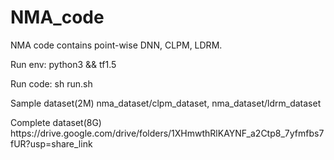 # NMA_code
<p>NMA code contains point-wise DNN, CLPM, LDRM.</p>
<p>Run env: python3 && tf1.5</p>
<p>Run code: sh run.sh</p>
<p>Sample dataset(2M) nma_dataset/clpm_dataset, nma_dataset/ldrm_dataset
<p>Complete dataset(8G) https://drive.google.com/drive/folders/1XHmwthRlKAYNF_a2Ctp8_7yfmfbs7fUR?usp=share_link </p>

